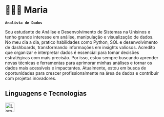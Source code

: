 
# 👩🏼‍💻 Maria 

**`Analista de Dados`**

Sou estudante de Análise e Desenvolvimento de Sistemas na Unisinos e tenho grande interesse em análise, manipulação e visualização de dados. No meu dia a dia, pratico habilidades como Python, SQL e desenvolvimento de dashboards, transformando informações em insights valiosos.
Acredito que organizar e interpretar dados é essencial para tomar decisões estratégicas com mais precisão. Por isso, estou sempre buscando aprender novas técnicas e ferramentas para aprimorar minhas análises e tornar os dados mais acessíveis e impactantes.
Atualmente, estou em busca de oportunidades para crescer profissionalmente na área de dados e contribuir com projetos inovadores.

## Linguagens e Tecnologias
<img
    align="left"
    alt="Laravel"
    title="Laravel"
    width="30px"
    style="padding-right: 10px;"
    src="https://cdn.jsdelivr.net/gh/devicons/devicon@latest/icons/python/python-original-wordmark.svg"
/>
